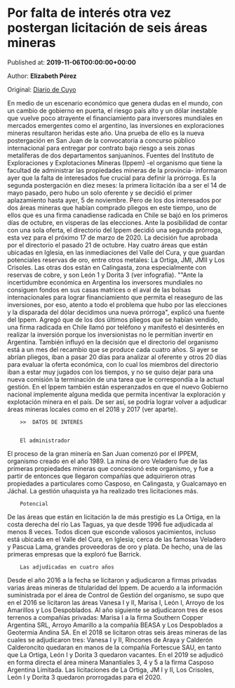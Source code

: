 
# Por falta de interés otra vez postergan licitación de seis áreas mineras

Published at: **2019-11-06T00:00:00+00:00**

Author: **Elizabeth Pérez**

Original: [Diario de Cuyo](https://www.diariodecuyo.com.ar/economia/Por-falta-de-interes-otra-vez-postergan-licitacion-de-seis-areas-mineras-20191105-0088.html)

En medio de un escenario económico que genera dudas en el mundo, con un cambio de gobierno en puerta, el riesgo país alto y un dólar inestable que vuelve poco atrayente el financiamiento para inversores mundiales en mercados emergentes como el argentino, las inversiones en exploraciones mineras resultaron heridas este año.
Una prueba de ello es la nueva postergación en San Juan de la convocatoria a concurso público internacional para entregar por contrato bajo riesgo a seis zonas metalíferas de dos departamentos sanjuaninos. Fuentes del Instituto de Exploraciones y Explotaciones Mineras (Ippem) -el organismo que tiene la facultad de administrar las propiedades mineras de la provincia- informaron ayer que la falta de interesados fue crucial para definir la prórroga.
Es la segunda postergación en diez meses: la primera licitación iba a ser el 14 de mayo pasado, pero hubo un solo oferente y se decidió el primer aplazamiento hasta ayer, 5 de noviembre. Pero de los dos interesados por dos áreas mineras que habían comprado pliegos en este tiempo, uno de ellos que es una firma canadiense radicada en Chile se bajó en los primeros días de octubre, en vísperas de las elecciones. Ante la posibilidad de contar con una sola oferta, el directorio del Ippem decidió una segunda prórroga, esta vez para el próximo 17 de marzo de 2020. La decisión fue aprobada por el directorio el pasado 21 de octubre.
Hay cuatro áreas que están ubicadas en Iglesia, en las inmediaciones del Valle del Cura, y que guardan potenciales reservas de oro, entre otros metales: La Ortiga, JMI, JMII y Los Crisoles. Las otras dos están en Calingasta, zona especialmente con reservas de cobre, y son León 1 y Dorita 3 (ver infografía). ""Ante la incertidumbre económica en Argentina los inversores mundiales no consiguen fondos en sus casas matrices o el aval de las bolsas internacionales para lograr financiamiento que permita el reaseguro de las inversiones, por eso, atento a todo el problema que hubo por las elecciones y la disparada del dólar decidimos una nueva prórroga", explicó una fuente del Ippem. Agregó que de los dos últimos pliegos que se habían vendido, una firma radicada en Chile llamó por teléfono y manifestó el desinterés en realizar la inversión porque los inversionistas no le permitían invertir en Argentina.
También influyó en la decisión que el directorio del organismo está a un mes del recambio que se produce cada cuatro años. Si ayer se abrían pliegos, iban a pasar 20 días para analizar al oferente y otros 20 días para evaluar la oferta económica, con lo cual los miembros del directorio iban a estar muy jugados con los tiempos, y no se quiso dejar para una nueva comisión la terminación de una tarea que le correspondía a la actual gestión.
En el Ippem también están esperanzados en que el nuevo Gobierno nacional implemente alguna medida que permita incentivar la exploración y explotación minera en el país. De ser así, se podría lograr volver a adjudicar áreas mineras locales como en el 2018 y 2017 (ver aparte).

        >>  DATOS DE INTERÉS
      

        El administrador
      
El proceso de la gran minería en San Juan comenzó por el IPPEM, organismo creado en el año 1989. La mina de oro Veladero fue de las primeras propiedades mineras que concesionó este organismo, y fue a partir de entonces que llegaron compañías que adquirieron otras propiedades a particulares como Casposo, en Calingasta, y Gualcamayo en Jáchal. La gestión uñaquista ya ha realizado tres licitaciones más.

        Potencial
      
De las áreas que están en licitación la de más prestigio es La Ortiga, en la costa derecha del río Las Taguas, ya que desde 1996 fue adjudicada al menos 8 veces. Todos dicen que esconde valiosos yacimientos, incluso está ubicada en el Valle del Cura, en Iglesia; cerca de las famosas Veladero y Pascua Lama, grandes proveedoras de oro y plata. De hecho, una de las primeras empresas que la exploró fue Barrick.

        Las adjudicadas en cuatro años
      
Desde el año 2016 a la fecha se licitaron y adjudicaron a firmas privadas varias áreas mineras de titularidad del Ippem. De acuerdo a la información suministrada por el área de Control de Gestión del organismo, se supo que en el 2016 se licitaron las áreas Vanesa I y II, Marisa I, León I, Arroyo de los Amarillos y Los Despoblados. Al año siguiente se adjudicaron tres de esos terrenos a compañías privadas: Marisa I a la firma Southern Copper Argentina SRL, Arroyo Amarillo a la compañía BEASA y Los Despoblados a Geotermia Andina SA.
En el 2018 se licitaron otras seis áreas mineras de las cuales se adjudicaron tres: Vanesa I y II, Rincones de Araya y Calderón Calderoncito quedaran en manos de la compañía Fortescue SAU, en tanto que La Ortiga, León I y Dorita 3 quedaron vacantes. En el 2019 se adjudicó en forma directa el área minera Manantiales 3, 4 y 5 a la firma Casposo Argentina Limitada. Las licitaciones de La Ortiga, JM I y II, Los Crisoles, León I y Dorita 3 quedaron prorrogadas para el 2020.
